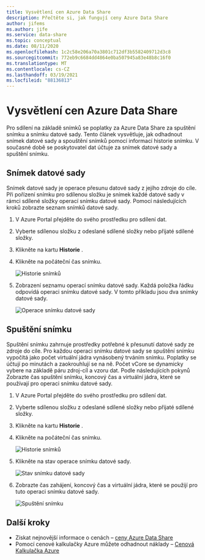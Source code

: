 ```yaml
---
title: Vysvětlení cen Azure Data Share
description: Přečtěte si, jak fungují ceny Azure Data Share
author: jifems
ms.author: jife
ms.service: data-share
ms.topic: conceptual
ms.date: 08/11/2020
ms.openlocfilehash: 1c2c58e206a70a3801c712df3b5582409712d3c8
ms.sourcegitcommit: 772eb9c6684dd4864e0ba507945a83e48b8c16f0
ms.translationtype: MT
ms.contentlocale: cs-CZ
ms.lasthandoff: 03/19/2021
ms.locfileid: "88136813"
---
```

# <a name="understand-azure-data-share-pricing"></a>Vysvětlení cen Azure Data Share

Pro sdílení na základě snímků se poplatky za Azure Data Share za spuštění snímku a snímku datové sady. Tento článek vysvětluje, jak odhadnout snímek datové sady a spouštění snímků pomocí informací historie snímku. V současné době se poskytovatel dat účtuje za snímek datové sady a spuštění snímku.

## <a name="dataset-snapshot"></a>Snímek datové sady

Snímek datové sady je operace přesunu datové sady z jejího zdroje do cíle. Při pořízení snímku pro sdílenou složku je snímek každé datové sady v rámci sdílené složky operací snímku datové sady. Pomocí následujících kroků zobrazte seznam snímků datové sady. 

1. V Azure Portal přejděte do svého prostředku pro sdílení dat.

1. Vyberte sdílenou složku z odeslané sdílené složky nebo přijaté sdílené složky.

1. Klikněte na kartu **Historie** .

1. Klikněte na počáteční čas snímku.
 
    ![Historie snímků](./media/concepts/concepts-pricing/pricing-snapshot-history.png "Historie snímků") 

1. Zobrazení seznamu operací snímku datové sady. Každá položka řádku odpovídá operaci snímku datové sady. V tomto příkladu jsou dva snímky datové sady.

    ![Operace snímku datové sady](./media/concepts/concepts-pricing/pricing-dataset-snapshot.png "Operace snímku datové sady")

## <a name="snapshot-execution"></a>Spuštění snímku

Spuštění snímku zahrnuje prostředky potřebné k přesunutí datové sady ze zdroje do cíle. Pro každou operaci snímku datové sady se spuštění snímku vypočítá jako počet virtuální jádra vynásobený trváním snímku. Poplatky se účtují po minutách a zaokrouhlují se na ně. Počet vCore se dynamicky vybere na základě páru zdroj-cíl a vzoru dat. Podle následujících pokynů Zobrazte čas spuštění snímku, koncový čas a virtuální jádra, které se používají pro operaci snímku datové sady.

1. V Azure Portal přejděte do svého prostředku pro sdílení dat.

1. Vyberte sdílenou složku z odeslané sdílené složky nebo přijaté sdílené složky.

1. Klikněte na kartu **Historie** .

1. Klikněte na počáteční čas snímku.

    ![Historie snímků](./media/concepts/concepts-pricing/pricing-snapshot-history.png "Historie snímků") 

1. Klikněte na stav operace snímku datové sady.

    ![Stav snímku datové sady](./media/concepts/concepts-pricing/pricing-snapshot-status.png "Stav snímku datové sady")

1. Zobrazte čas zahájení, koncový čas a virtuální jádra, které se použijí pro tuto operaci snímku datové sady. 

    ![Spuštění snímku](./media/concepts/concepts-pricing/pricing-snapshot-execution.png "Spuštění snímku")

## <a name="next-steps"></a>Další kroky

- Získat nejnovější informace o cenách – [ceny Azure Data Share](https://azure.microsoft.com/pricing/details/data-share/)
- Pomocí cenové kalkulačky Azure můžete odhadnout náklady – [Cenová Kalkulačka Azure](https://azure.microsoft.com/pricing/calculator/)
